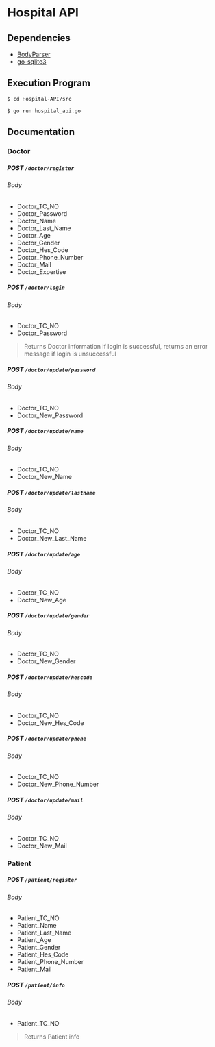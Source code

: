 # Hospital API

## Dependencies

- [BodyParser](https://github.com/Periyot/BodyParser)
- [go-sqlite3](https://github.com/mattn/go-sqlite3 "go-sqlite3")

## Execution Program

```
$ cd Hospital-API/src
```

```
$ go run hospital_api.go
```

## Documentation

### Doctor

#####  POST `/doctor/register`

###### Body

- Doctor_TC_NO
- Doctor_Password
- Doctor_Name
- Doctor_Last_Name
- Doctor_Age
- Doctor_Gender
- Doctor_Hes_Code
- Doctor_Phone_Number
- Doctor_Mail
- Doctor_Expertise

#####  POST `/doctor/login`

###### Body

- Doctor_TC_NO
- Doctor_Password

> Returns Doctor information if login is successful, returns an error message if login is unsuccessful

#####  POST `/doctor/update/password`

###### Body

- Doctor_TC_NO
- Doctor_New_Password

#####  POST `/doctor/update/name`

###### Body

- Doctor_TC_NO
- Doctor_New_Name

#####  POST `/doctor/update/lastname`

###### Body

- Doctor_TC_NO
- Doctor_New_Last_Name

#####  POST `/doctor/update/age`

###### Body

- Doctor_TC_NO
- Doctor_New_Age

#####  POST `/doctor/update/gender`

###### Body

- Doctor_TC_NO
- Doctor_New_Gender

#####  POST `/doctor/update/hescode`

###### Body

- Doctor_TC_NO
- Doctor_New_Hes_Code

#####  POST `/doctor/update/phone`

###### Body

- Doctor_TC_NO
- Doctor_New_Phone_Number

#####  POST `/doctor/update/mail`

###### Body

- Doctor_TC_NO
- Doctor_New_Mail

### Patient

#####  POST `/patient/register`

###### Body

- Patient_TC_NO
- Patient_Name
- Patient_Last_Name
- Patient_Age
- Patient_Gender
- Patient_Hes_Code
- Patient_Phone_Number
- Patient_Mail

#####  POST `/patient/info`

###### Body

- Patient_TC_NO

> Returns Patient info
